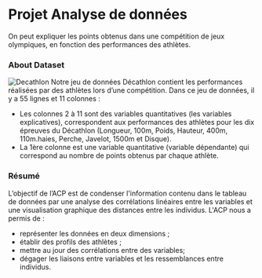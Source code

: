 # Projet Analyse de données

On peut expliquer les points obtenus dans une compétition de jeux 
olympiques, en fonction des performances des athlètes.

### About Dataset
![Decathlon](https://user-images.githubusercontent.com/93741954/182478720-aea202d1-a56d-4f05-b787-b15a782fc1fc.jpg)
Notre jeu de données Décathlon contient les performances réalisées par des athlètes 
lors d’une compétition.
Dans ce jeu de données, il y a 55 lignes et 11 colonnes :
- Les colonnes 2 à 11 sont des variables quantitatives (les variables explicatives), 
correspondent aux performances des athlètes pour les dix épreuves du Décathlon 
(Longueur, 100m, Poids, Hauteur, 400m, 110m.haies, Perche, Javelot, 1500m et 
Disque).
- La 1ère colonne est une variable quantitative (variable dépendante) qui correspond 
au nombre de points obtenus par chaque athlète.

### Résumé
L’objectif de l’ACP est de condenser l'information contenu dans le tableau de 
données par une analyse des corrélations linéaires entre les variables et une 
visualisation graphique des distances entre les individus. 
L'ACP nous a permis de :
- représenter les données en deux dimensions ;
- établir des profils des athlètes ;
- mettre au jour des corrélations entre des variables;
- dégager les liaisons entre variables et les ressemblances entre individus.

